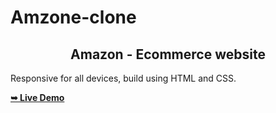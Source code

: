 # Amzone-clone


<h2 align="center">Amazon - Ecommerce website</h2>

  Responsive for all devices, build using HTML and CSS.

  <a href="https://sadhikaligit.github.io/amazon-clone/"><strong>➥ Live Demo</strong></a>
